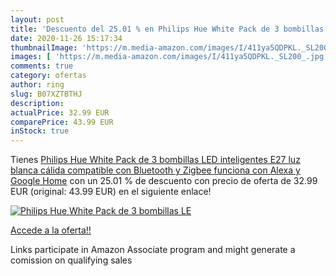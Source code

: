 ```yaml
---
layout: post
title: 'Descuento del 25.01 % en Philips Hue White Pack de 3 bombillas LE'
date: 2020-11-26 15:17:34
thumbnailImage: 'https://m.media-amazon.com/images/I/411ya5QDPKL._SL200_.jpg'
images: [ 'https://m.media-amazon.com/images/I/411ya5QDPKL._SL200_.jpg' ]
comments: true
category: ofertas
author: ring
slug: B07XZTBTHJ
description:
actualPrice: 32.99 EUR
comparePrice: 43.99 EUR
inStock: true
---
```


Tienes [Philips Hue White Pack de 3 bombillas LED inteligentes E27  luz blanca cálida  compatible con Bluetooth y Zigbee  funciona con Alexa y Google Home](https://www.amazon.es/dp/B07XZTBTHJ/?tag=tolees-21) con un 25.01 % de descuento con precio de oferta de 32.99 EUR (original: 43.99 EUR) en el siguiente enlace!

[![Philips Hue White Pack de 3 bombillas LE](https://m.media-amazon.com/images/I/411ya5QDPKL._SL200_.jpg)](https://www.amazon.es/dp/B07XZTBTHJ/?tag=tolees-21)

[Accede a la oferta!!](https://www.amazon.es/dp/B07XZTBTHJ/?tag=tolees-21)

Links participate in Amazon Associate program and might generate a comission on qualifying sales


